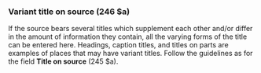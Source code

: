 ### Variant title on source (246 $a)

If the source bears several titles which supplement each other and/or differ in the amount of information they contain, all the varying forms of the title can be entered here. Headings, caption titles, and titles on parts are examples of places that may have variant titles. Follow the guidelines as for the field **Title on source** (245 $a).

